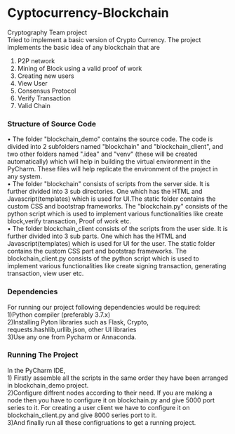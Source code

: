 # Cyptocurrency-Blockchain
Cryptography Team project<br>
Tried to implement a basic version of Crypto Currency. The project implements the basic idea of any blockchain that are
1) P2P network
2) Mining of Block using a valid proof of work
3) Creating new users 
4) View User
5) Consensus Protocol
6) Verify Transaction 
7) Valid Chain
<h3>Structure of Source Code</h3>
• The folder "blockchain_demo" contains the source code. The code is divided into 2 subfolders named "blockchain" and "blockchain_client", and two other folders named ".idea" and "venv" (these will be created automatically) which will help in building the virtual environment in the PyCharm. These files will help replicate the environment of the project in any system.
<br>
• The folder "blockchain" consists of scripts from the server side. It is further divided into 3 sub directories. One which has the HTML and Javascript(templates) which is used for UI.The static folder contains the custom CSS and bootstrap frameworks. The "blockchain.py" consists of the python script which is used to implement various functionalities like create block,verify transaction, Proof of work etc. 
<br>
• The  folder blockchain_client consists of the scripts from the user side. It is further divided into 3 sub parts. One which has the HTML and Javascript(templates) which is used for UI for the user. The static folder contains 
  the custom CSS part and bootstrap frameworks. The blockchain_client.py consists of the python script which is used to implement various functionalities like create signing transaction, generating transaction, view user etc. 
<br>
<h3>Dependencies</h3>
<p>For running our project following dependencies would be required:
<br>
1)Python compiler (preferably 3.7.x)<br>
2)Installing Pyton libraries such as Flask, Crypto, requests.hashlib,urllib,json, other UI libraries<br>
3)Use any one from Pycharm or Annaconda.
</p>
<h3>Running The Project</h3>
In the PyCharm IDE,<br>
1) Firstly assemble all the scripts in the same order they have been arranged in blockchain_demo project.<br>
2)Configure diffrent nodes according to their need. If you are making a node then you have to configure it on blockchain.py and give 5000 port series to it.
  For creating a user client we have to configure it on blockchain_client.py and give 8000 series port to it.<br>
3)And finally run all these configruations to get a running project.<br>
<br>
